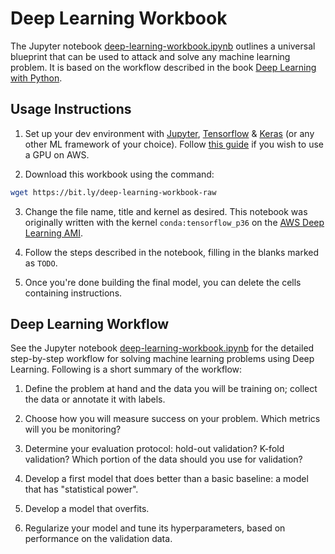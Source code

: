# Deep Learning Workbook

The Jupyter notebook [deep-learning-workbook.ipynb](./deep-learning-workbook.ipynb) outlines a universal blueprint that can be used to attack and solve any machine learning problem. It is based on the workflow described in the book [Deep Learning with Python](https://www.manning.com/books/deep-learning-with-python).

## Usage Instructions

1. Set up your dev environment with [Jupyter](http://jupyter.org/), [Tensorflow](https://www.tensorflow.org/) & [Keras](https://keras.io/) (or any other ML framework of your choice). Follow [this guide](https://blog.keras.io/running-jupyter-notebooks-on-gpu-on-aws-a-starter-guide.html) if you wish to use a GPU on AWS.

2. Download this workbook using the command:
```bash
wget https://bit.ly/deep-learning-workbook-raw
```

3. Change the file name, title and kernel as desired. This notebook was originally written with the kernel `conda:tensorflow_p36` on the [AWS Deep Learning AMI](https://aws.amazon.com/marketplace/pp/B01M0AXXQB).

4. Follow the steps described in the notebook, filling in the blanks marked as `TODO`.

5. Once you're done building the final model, you can delete the cells containing instructions.

## Deep Learning Workflow

See the Jupyter notebook [deep-learning-workbook.ipynb](./deep-learning-workbook.ipynb) for the detailed step-by-step workflow for solving machine learning problems using Deep Learning. Following is a short summary of the workflow:

1. Define the problem at hand and the data you will be training on; collect the data or annotate it with labels.

2. Choose how you will measure success on your problem. Which metrics will you be monitoring?

3. Determine your evaluation protocol: hold-out validation? K-fold validation? Which portion of the data should you use for validation?

4. Develop a first model that does better than a basic baseline: a model that has "statistical power".

5. Develop a model that overfits.

6. Regularize your model and tune its hyperparameters, based on performance on the validation data.
